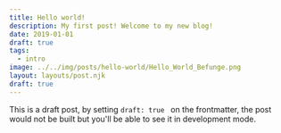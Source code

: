 ```yaml
---
title: Hello world!
description: My first post! Welcome to my new blog!
date: 2019-01-01
draft: true
tags:
  - intro
image: ../../img/posts/hello-world/Hello_World_Befunge.png
layout: layouts/post.njk
draft: true
---
```


This is a draft post, by setting `draft: true ` on the frontmatter, the post would not be built but you'll be able to see it in development mode.
